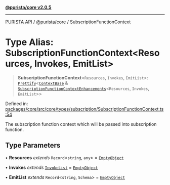 [**@purista/core v2.0.5**](../README.md)

***

[PURISTA API](../../../packages.md) / [@purista/core](../README.md) / SubscriptionFunctionContext

# Type Alias: SubscriptionFunctionContext\<Resources, Invokes, EmitList\>

> **SubscriptionFunctionContext**\<`Resources`, `Invokes`, `EmitList`\>: [`Prettify`](Prettify.md)\<[`ContextBase`](ContextBase.md) & [`SubscriptionFunctionContextEnhancements`](SubscriptionFunctionContextEnhancements.md)\<`Resources`, `Invokes`, `EmitList`\>\>

Defined in: [packages/core/src/core/types/subscription/SubscriptionFunctionContext.ts:54](https://github.com/puristajs/purista/blob/master/packages/core/src/core/types/subscription/SubscriptionFunctionContext.ts#L54)

The subscription function context which will be passed into subscription function.

## Type Parameters

• **Resources** *extends* `Record`\<`string`, `any`\> = [`EmptyObject`](EmptyObject.md)

• **Invokes** *extends* [`InvokeList`](InvokeList.md) = [`EmptyObject`](EmptyObject.md)

• **EmitList** *extends* `Record`\<`string`, `Schema`\> = [`EmptyObject`](EmptyObject.md)
